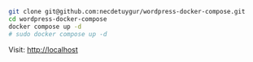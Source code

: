 ```sh
git clone git@github.com:necdetuygur/wordpress-docker-compose.git
cd wordpress-docker-compose
docker compose up -d
# sudo docker compose up -d
```
Visit: [http://localhost](http://localhost)
